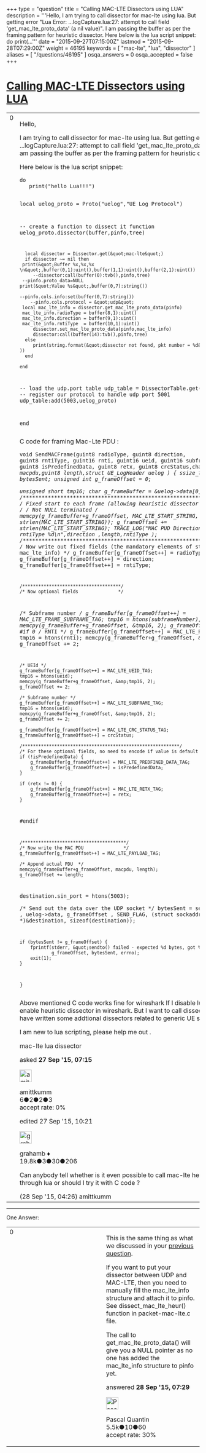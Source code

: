 +++
type = "question"
title = "Calling MAC-LTE Dissectors using LUA"
description = '''Hello,  I am trying to call dissector for mac-lte using lua. But getting error &quot;Lua Error: ...logCapture.lua:27: attempt to call field &#x27;get_mac_lte_proto_data&#x27; (a nil value)&quot;. I am passing the buffer as per the framing pattern for heuristic dissector. Here below is the lua script snippet: do  print(...'''
date = "2015-09-27T07:15:00Z"
lastmod = "2015-09-28T07:29:00Z"
weight = 46195
keywords = [ "mac-lte", "lua", "dissector" ]
aliases = [ "/questions/46195" ]
osqa_answers = 0
osqa_accepted = false
+++

<div class="headNormal">

# [Calling MAC-LTE Dissectors using LUA](/questions/46195/calling-mac-lte-dissectors-using-lua)

</div>

<div id="main-body">

<div id="askform">

<table id="question-table" style="width:100%;"><colgroup><col style="width: 50%" /><col style="width: 50%" /></colgroup><tbody><tr class="odd"><td style="width: 30px; vertical-align: top"><div class="vote-buttons"><div id="post-46195-score" class="post-score" title="current number of votes">0</div><div id="favorite-count" class="favorite-count"></div></div></td><td><div id="item-right"><div class="question-body"><p>Hello,</p><p>I am trying to call dissector for mac-lte using lua. But getting error "Lua Error: ...logCapture.lua:27: attempt to call field 'get_mac_lte_proto_data' (a nil value)". I am passing the buffer as per the framing pattern for heuristic dissector.</p><p>Here below is the lua script snippet:</p><pre><code>do
   print(&quot;hello Lua!!!&quot;)

   local uelog_proto = Proto(&quot;uelog&quot;,&quot;UE Log Protocol&quot;)

   -- create a function to dissect it
   function uelog_proto.dissector(buffer,pinfo,tree)

      local dissector = Dissector.get(&quot;mac-lte&quot;)
      if dissector ~= nil then
     print(&quot;Buffer %x,%x,%x \n&quot;,buffer(0,1):uint(),buffer(1,1):uint(),buffer(2,1):uint())
         --dissector:call(buffer(0):tvb(),pinfo,tree)
     --pinfo.proto_data=NULL
    print(&quot;Value %s&quot;,buffer(0,7):string())

    --pinfo.cols.info:set(buffer(0,7):string()) 
        --pinfo.cols.protocol = &quot;udp&quot;
     local mac_lte_info = dissector.get_mac_lte_proto_data(pinfo)
     mac_lte_info.radioType = buffer(8,1):uint()
     mac_lte_info.direction = buffer(9,1):uint()
     mac_lte_info.rntiType  = buffer(10,1):uint()
         dissector.set_mac_lte_proto_data(pinfo,mac_lte_info)
         dissector:call(buffer(14):tvb(),pinfo,tree)
      else 
         print(string.format(&quot;dissector not found, pkt number = %d&quot;, pinfo.number ))
      end

    end

   -- load the udp.port table
   udp_table = DissectorTable.get(&quot;udp.port&quot;)
   -- register our protocol to handle udp port 5001
   udp_table:add(5003,uelog_proto)

end</code></pre><p>C code for framing Mac-Lte PDU :</p><pre><code>void SendMACFrame(guint8 radioType, guint8 direction, guint8 rntiType,
                  guint16 rnti, guint16 ueid, guint16 subframeNumber,
                  guint8 isPredefinedData, guint8 retx, guint8 crcStatus,char *macpdu,guint8 length,struct UE_LogHeader *uelog )
{
    ssize_t bytesSent;
    unsigned int  g_frameOffset = 0;    
    unsigned short tmp16;
    char *g_frameBuffer = &amp;uelog-&gt;data[0]; 
    /********************************************************************/
    /* Fixed start to each frame (allowing heuristic dissector to work) */
    /* Not NULL terminated */
    memcpy(g_frameBuffer+g_frameOffset, MAC_LTE_START_STRING,
           strlen(MAC_LTE_START_STRING));
    g_frameOffset += strlen(MAC_LTE_START_STRING);
    TRACE_LOG(&quot;MAC PUD Direction %d ,length %d rntiType %d\n&quot;,direction ,length,rntiType ); 
    /******************************************************************************/
    /* Now write out fixed fields (the mandatory elements of struct mac_lte_info) */
    g_frameBuffer[g_frameOffset++] = radioType;
    g_frameBuffer[g_frameOffset++] = direction;
    g_frameBuffer[g_frameOffset++] = rntiType;

    /*************************************/
    /* Now optional fields               */

/* Subframe number */
    g_frameBuffer[g_frameOffset++] = MAC_LTE_FRAME_SUBFRAME_TAG;
    tmp16 = htons(subframeNumber);
    memcpy(g_frameBuffer+g_frameOffset, &amp;tmp16, 2);
    g_frameOffset += 2;
#if 0
    /* RNTI */
     g_frameBuffer[g_frameOffset++] = MAC_LTE_RNTI_TAG;
    tmp16 = htons(rnti);
    memcpy(g_frameBuffer+g_frameOffset, &amp;tmp16, 2);
    g_frameOffset += 2;

    /* UEId */
    g_frameBuffer[g_frameOffset++] = MAC_LTE_UEID_TAG;
    tmp16 = htons(ueid);
    memcpy(g_frameBuffer+g_frameOffset, &amp;tmp16, 2);
    g_frameOffset += 2;

    /* Subframe number */
    g_frameBuffer[g_frameOffset++] = MAC_LTE_SUBFRAME_TAG;
    tmp16 = htons(ueid);
    memcpy(g_frameBuffer+g_frameOffset, &amp;tmp16, 2);
    g_frameOffset += 2;

    g_frameBuffer[g_frameOffset++] = MAC_LTE_CRC_STATUS_TAG;
    g_frameBuffer[g_frameOffset++] = crcStatus;

    /***********************************************************/
    /* For these optional fields, no need to encode if value is default */
    if (!isPredefinedData) {
        g_frameBuffer[g_frameOffset++] = MAC_LTE_PREDFINED_DATA_TAG;
        g_frameBuffer[g_frameOffset++] = isPredefinedData;
    }

    if (retx != 0) {
        g_frameBuffer[g_frameOffset++] = MAC_LTE_RETX_TAG;
        g_frameBuffer[g_frameOffset++] = retx;
    }

#endif

    /***************************************/
    /* Now write the MAC PDU               */
    g_frameBuffer[g_frameOffset++] = MAC_LTE_PAYLOAD_TAG;

    /* Append actual PDU  */
    memcpy(g_frameBuffer+g_frameOffset, macpdu, length);
    g_frameOffset += length;

   destination.sin_port = htons(5003);   
    /* Send out the data over the UDP socket */
    bytesSent = sendto(rrcSockFd , uelog-&gt;data, g_frameOffset , 
               SEND_FLAG, (struct sockaddr *)&amp;destination, sizeof(destination));

    if (bytesSent != g_frameOffset) {
        fprintf(stderr, &quot;sendto() failed - expected %d bytes, got %d (errno=%d)\n&quot;,
                g_frameOffset, bytesSent, errno);
        exit(1);
    }

}</code></pre><p>Above mentioned C code works fine for wireshark If I disable lua script and simply enable heuristic dissector in wireshark. But I want to call dissector through lua as I have written some addtional dissectors related to generic UE specific information.</p><p>I am new to lua scripting, please help me out .</p></div><div id="question-tags" class="tags-container tags">mac-lte lua dissector</div><div id="question-controls" class="post-controls"></div><div class="post-update-info-container"><div class="post-update-info post-update-info-user"><p>asked <strong>27 Sep '15, 07:15</strong></p><img src="https://secure.gravatar.com/avatar/328293431c288f04f47108594a783709?s=32&amp;d=identicon&amp;r=g" class="gravatar" width="32" height="32" alt="amittkumm&#39;s gravatar image" /><p>amittkumm<br />
<span class="score" title="6 reputation points">6</span><span title="2 badges"><span class="badge1">●</span><span class="badgecount">2</span></span><span title="2 badges"><span class="silver">●</span><span class="badgecount">2</span></span><span title="3 badges"><span class="bronze">●</span><span class="badgecount">3</span></span><br />
<span class="accept_rate" title="Rate of the user&#39;s accepted answers">accept rate:</span> <span title="amittkumm has no accepted answers">0%</span></p></div><div class="post-update-info post-update-info-edited"><p>edited 27 Sep '15, 10:21</p><img src="https://secure.gravatar.com/avatar/d2a7e24ca66604c749c7c88c1da8ff78?s=32&amp;d=identicon&amp;r=g" class="gravatar" width="32" height="32" alt="grahamb&#39;s gravatar image" /><p>grahamb ♦<br />
<span class="score" title="19834 reputation points"><span>19.8k</span></span><span title="3 badges"><span class="badge1">●</span><span class="badgecount">3</span></span><span title="30 badges"><span class="silver">●</span><span class="badgecount">30</span></span><span title="206 badges"><span class="bronze">●</span><span class="badgecount">206</span></span></p></div></div><div id="comments-container-46195" class="comments-container"><span id="46217"></span><div id="comment-46217" class="comment"><div id="post-46217-score" class="comment-score"></div><div class="comment-text"><p>Can anybody tell whether is it even possible to call mac-lte heuristic dissectors through lua or should I try it with C code ?</p></div><div id="comment-46217-info" class="comment-info"><span class="comment-age">(28 Sep '15, 04:26)</span> amittkumm</div></div></div><div id="comment-tools-46195" class="comment-tools"></div><div class="clear"></div><div id="comment-46195-form-container" class="comment-form-container"></div><div class="clear"></div></div></td></tr></tbody></table>

------------------------------------------------------------------------

<div class="tabBar">

<span id="sort-top"></span>

<div class="headQuestions">

One Answer:

</div>

</div>

<span id="46218"></span>

<div id="answer-container-46218" class="answer">

<table style="width:100%;"><colgroup><col style="width: 50%" /><col style="width: 50%" /></colgroup><tbody><tr class="odd"><td style="width: 30px; vertical-align: top"><div class="vote-buttons"><div id="post-46218-score" class="post-score" title="current number of votes">0</div></div></td><td><div class="item-right"><div class="answer-body"><p>This is the same thing as what we discussed in your <a href="https://ask.wireshark.org/questions/46050/rlc-lte-heuristic-dissector-issue">previous question</a>.</p><p>If you want to put your dissector between UDP and MAC-LTE, then you need to manually fill the mac_lte_info structure and attach it to pinfo. See dissect_mac_lte_heur() function in packet-mac-lte.c file.</p><p>The call to get_mac_lte_proto_data() will give you a NULL pointer as no one has added the mac_lte_info structure to pinfo yet.</p></div><div class="answer-controls post-controls"></div><div class="post-update-info-container"><div class="post-update-info post-update-info-user"><p>answered <strong>28 Sep '15, 07:29</strong></p><img src="https://secure.gravatar.com/avatar/713f24fd877861260b71ecd455018625?s=32&amp;d=identicon&amp;r=g" class="gravatar" width="32" height="32" alt="Pascal%20Quantin&#39;s gravatar image" /><p>Pascal Quantin<br />
<span class="score" title="5544 reputation points"><span>5.5k</span></span><span title="10 badges"><span class="silver">●</span><span class="badgecount">10</span></span><span title="60 badges"><span class="bronze">●</span><span class="badgecount">60</span></span><br />
<span class="accept_rate" title="Rate of the user&#39;s accepted answers">accept rate:</span> <span title="Pascal Quantin has 92 accepted answers">30%</span></p></div></div><div id="comments-container-46218" class="comments-container"></div><div id="comment-tools-46218" class="comment-tools"></div><div class="clear"></div><div id="comment-46218-form-container" class="comment-form-container"></div><div class="clear"></div></div></td></tr></tbody></table>

</div>

<div class="paginator-container-left">

</div>

</div>

</div>

